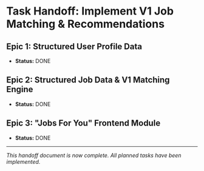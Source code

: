 # Task Handoff: Implement V1 Job Matching & Recommendations

## Epic 1: Structured User Profile Data
*   **Status:** DONE

## Epic 2: Structured Job Data & V1 Matching Engine
*   **Status:** DONE

## Epic 3: "Jobs For You" Frontend Module
*   **Status:** DONE

---
*This handoff document is now complete. All planned tasks have been implemented.*